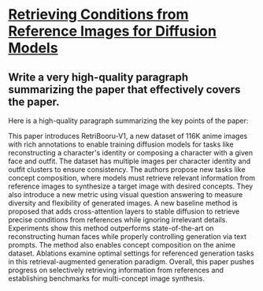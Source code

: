 # [Retrieving Conditions from Reference Images for Diffusion Models](https://arxiv.org/abs/2312.02521)

## Write a very high-quality paragraph summarizing the paper that effectively covers the paper.

 Here is a high-quality paragraph summarizing the key points of the paper:

This paper introduces RetriBooru-V1, a new dataset of 116K anime images with rich annotations to enable training diffusion models for tasks like reconstructing a character's identity or composing a character with a given face and outfit. The dataset has multiple images per character identity and outfit clusters to ensure consistency. The authors propose new tasks like concept composition, where models must retrieve relevant information from reference images to synthesize a target image with desired concepts. They also introduce a new metric using visual question answering to measure diversity and flexibility of generated images. A new baseline method is proposed that adds cross-attention layers to stable diffusion to retrieve precise conditions from references while ignoring irrelevant details. Experiments show this method outperforms state-of-the-art on reconstructing human faces while properly controlling generation via text prompts. The method also enables concept composition on the anime dataset. Ablations examine optimal settings for referenced generation tasks in this retrieval-augmented generation paradigm. Overall, this paper pushes progress on selectively retrieving information from references and establishing benchmarks for multi-concept image synthesis.
